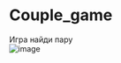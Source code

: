 # Couple_game
Игра найди пару
<br>
![image](https://user-images.githubusercontent.com/50016345/58901796-87d7cb80-870a-11e9-867f-7ee5c448a02f.png)
<br>
